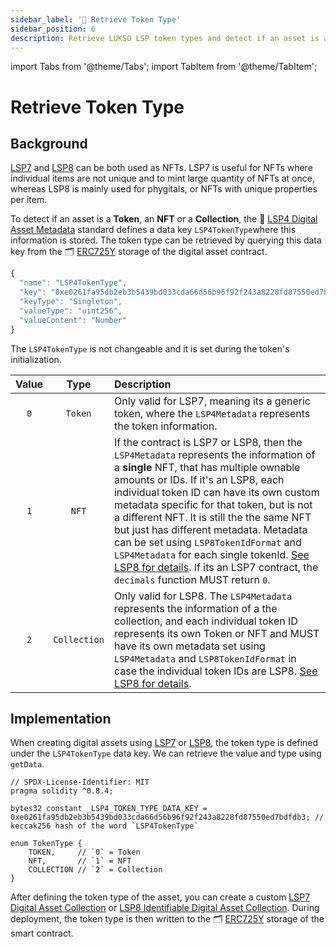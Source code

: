 ```yaml
---
sidebar_label: '🔎 Retrieve Token Type'
sidebar_position: 6
description: Retrieve LUKSO LSP token types and detect if an asset is a Token, an NFT, or a collection.
---
```


import Tabs from '@theme/Tabs';
import TabItem from '@theme/TabItem';

# Retrieve Token Type

## Background

[LSP7](../../standards/tokens/LSP7-Digital-Asset.md) and [LSP8](../../standards/tokens/LSP8-Identifiable-Digital-Asset.md) can be both used as NFTs. LSP7 is useful for NFTs where individual items are not unique and to mint large quantity of NFTs at once, whereas LSP8 is mainly used for phygitals, or NFTs with unique properties per item.

To detect if an asset is a **Token**, an **NFT** or a **Collection**, the 📄 [LSP4 Digital Asset Metadata](../../standards/tokens/LSP4-Digital-Asset-Metadata.md) standard defines a data key `LSP4TokenType`where this information is stored. The token type can be retrieved by querying this data key from the 🗂️ [ERC725Y](../../standards/lsp-background/erc725.md#erc725y-generic-data-keyvalue-store) storage of the digital asset contract.

```js
{
  "name": "LSP4TokenType",
  "key": "0xe0261fa95db2eb3b5439bd033cda66d56b96f92f243a8228fd87550ed7bdfdb3", // keccak256 hash of the word « LSP4TokenType »
  "keyType": "Singleton",
  "valueType": "uint256",
  "valueContent": "Number"
}
```

The `LSP4TokenType` is not changeable and it is set during the token's initialization.

| Value |     Type     | Description                                                                                                                                                                                                                                                                                                                                                                                                                                                                                                                                                                                     |
| :---: | :----------: | :---------------------------------------------------------------------------------------------------------------------------------------------------------------------------------------------------------------------------------------------------------------------------------------------------------------------------------------------------------------------------------------------------------------------------------------------------------------------------------------------------------------------------------------------------------------------------------------------- |
|  `0`  |   `Token`    | Only valid for LSP7, meaning its a generic token, where the `LSP4Metadata` represents the token information.                                                                                                                                                                                                                                                                                                                                                                                                                                                                                    |
|  `1`  |    `NFT`     | If the contract is LSP7 or LSP8, then the `LSP4Metadata` represents the information of a **single** NFT, that has multiple ownable amounts or IDs. If it's an LSP8, each individual token ID can have its own custom metadata specific for that token, but is not a different NFT. It is still the the same NFT but just has different metadata. Metadata can be set using `LSP8TokenIdFormat` and `LSP4Metadata` for each single tokenId. [See LSP8 for details](../../standards/tokens/LSP8-Identifiable-Digital-Asset.md). If its an LSP7 contract, the `decimals` function MUST return `0`. |
|  `2`  | `Collection` | Only valid for LSP8. The `LSP4Metadata` represents the information of a the collection, and each individual token ID represents its own Token or NFT and MUST have its own metadata set using `LSP4Metadata` and `LSP8TokenIdFormat` in case the individual token IDs are LSP8. [See LSP8 for details](../../standards/tokens/LSP8-Identifiable-Digital-Asset.md).                                                                                                                                                                                                                              |

## Implementation

When creating digital assets using [LSP7](../../standards/tokens/LSP7-Digital-Asset.md) or [LSP8](../../standards/tokens/LSP8-Identifiable-Digital-Asset.md), the token type is defined under the `LSP4TokenType` data key. We can retrieve the value and type using `getData`.

```solidity
// SPDX-License-Identifier: MIT
pragma solidity ^0.8.4;

bytes32 constant _LSP4_TOKEN_TYPE_DATA_KEY = 0xe0261fa95db2eb3b5439bd033cda66d56b96f92f243a8228fd87550ed7bdfdb3; // keccak256 hash of the word `LSP4TokenType`

enum TokenType {
    TOKEN,     // `0` = Token
    NFT,       // `1` = NFT
    COLLECTION // `2` = Collection
}
```

After defining the token type of the asset, you can create a custom [LSP7 Digital Asset Collection](../../standards/tokens/LSP7-Digital-Asset.md) or [LSP8 Identifiable Digital Asset Collection](../../standards/tokens/LSP8-Identifiable-Digital-Asset.md). During deployment, the token type is then written to the 🗂️ [ERC725Y](../../standards/lsp-background/erc725.md#erc725y-generic-data-keyvalue-store) storage of the smart contract.
